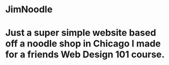 # JimNoodle

# Just a super simple website based off a noodle shop in Chicago I made for a friends Web Design 101 course. 
